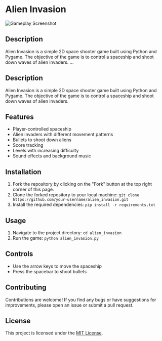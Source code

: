 # Alien Invasion

![Gameplay Screenshot](images/screenshot.png)

## Description
Alien Invasion is a simple 2D space shooter game built using Python and Pygame. The objective of the game is to control a spaceship and shoot down waves of alien invaders.
...

## Description
Alien Invasion is a simple 2D space shooter game built using Python and Pygame. The objective of the game is to control a spaceship and shoot down waves of alien invaders.

## Features
- Player-controlled spaceship
- Alien invaders with different movement patterns
- Bullets to shoot down aliens
- Score tracking
- Levels with increasing difficulty
- Sound effects and background music

## Installation

1. Fork the repository by clicking on the "Fork" button at the top right corner of this page.
2. Clone the forked repository to your local machine: `git clone https://github.com/your-username/alien_invasion.git`
3. Install the required dependencies: `pip install -r requirements.txt`

## Usage
1. Navigate to the project directory: `cd alien_invasion`
2. Run the game: `python alien_invasion.py`

## Controls
- Use the arrow keys to move the spaceship
- Press the spacebar to shoot bullets

## Contributing
Contributions are welcome! If you find any bugs or have suggestions for improvements, please open an issue or submit a pull request.

## License
This project is licensed under the [MIT License](LICENSE).
